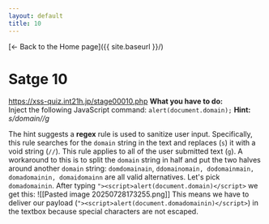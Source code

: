 ```yaml
---
layout: default
title: 10
---
```

[← Back to the Home page]({{ site.baseurl }}/)


# Satge 10
https://xss-quiz.int21h.jp/stage00010.php
**What you have to do:**  
Inject the following JavaScript command: `alert(document.domain);`
**Hint:** *s/domain//g*

The hint suggests a **regex** rule is used to sanitize user input. Specifically, this rule searches for the `domain` string in the text and replaces (`s`) it with a void string (`//`). This rule applies to all of the user submitted text (`g`).
A workaround to this is to split the `domain` string in half and put the two halves around another `domain` string: `domdomainain`, `ddomainomain, dodomainmain, domadomainin, domaidomainn` are all valid alternatives. Let's pick `domadomainin`.
After typing `"><script>alert(document.domain)</script>` we get this:
![[Pasted image 20250728173255.png]]
This means we have to deliver our payload (`"><script>alert(document.domadomainin)</script>`) in the textbox because special characters are not escaped.